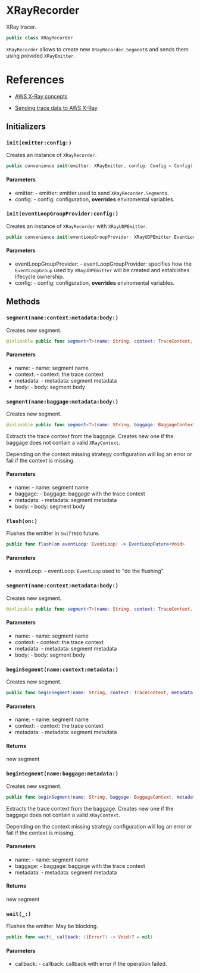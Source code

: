 # XRayRecorder

XRay tracer.

``` swift
public class XRayRecorder
```

`XRayRecorder` allows to create new `XRayRecorder.Segment`s and sends them using provided `XRayEmitter`.

# References

  - [AWS X-Ray concepts](https:​//docs.aws.amazon.com/xray/latest/devguide/xray-concepts.html#xray-concepts-segments)

  - [Sending trace data to AWS X-Ray](https:​//docs.aws.amazon.com/xray/latest/devguide/xray-api-sendingdata.html)

## Initializers

### `init(emitter:​config:​)`

Creates an instance of `XRayRecorder`.

``` swift
public convenience init(emitter:​ XRayEmitter, config:​ Config = Config())
```

#### Parameters

  - emitter:​ - emitter:​ emitter used to send `XRayRecorder.Segment`s.
  - config:​ - config:​ configuration, **overrides** enviromental variables.

### `init(eventLoopGroupProvider:​config:​)`

Creates an instance of `XRayRecorder` with `XRayUDPEmitter`.

``` swift
public convenience init(eventLoopGroupProvider:​ XRayUDPEmitter.EventLoopGroupProvider = .createNew, config:​ Config = Config())
```

#### Parameters

  - eventLoopGroupProvider:​ - eventLoopGroupProvider:​ specifies how the `EventLoopGroup` used by `XRayUDPEmitter` will be created and establishes lifecycle ownership.
  - config:​ - config:​ configuration, **overrides** enviromental variables.

## Methods

### `segment(name:​context:​metadata:​body:​)`

Creates new segment.

``` swift
@inlinable public func segment<T>(name:​ String, context:​ TraceContext, metadata:​ XRayRecorder.Segment.Metadata? = nil, body:​ (Segment) throws -> T) rethrows -> T
```

#### Parameters

  - name:​ - name:​ segment name
  - context:​ - context:​ the trace context
  - metadata:​ - metadata:​ segment metadata
  - body:​ - body:​ segment body

### `segment(name:​baggage:​metadata:​body:​)`

Creates new segment.

``` swift
@inlinable public func segment<T>(name:​ String, baggage:​ BaggageContext, metadata:​ XRayRecorder.Segment.Metadata? = nil, body:​ (Segment) throws -> T) rethrows -> T
```

Extracts the trace context from the baggage.
Creates new one if the baggage does not contain a valid `XRayContext`.

Depending on the context missing strategy configuration will log an error or fail if the context is missing.

#### Parameters

  - name:​ - name:​ segment name
  - baggage:​ - baggage:​ baggage with the trace context
  - metadata:​ - metadata:​ segment metadata
  - body:​ - body:​ segment body

### `flush(on:​)`

Flushes the emitter in `SwiftNIO` future.

``` swift
public func flush(on eventLoop:​ EventLoop) -> EventLoopFuture<Void>
```

#### Parameters

  - eventLoop:​ - eventLoop:​ `EventLoop` used to "do the flushing".

### `segment(name:​context:​metadata:​body:​)`

Creates new segment.

``` swift
@inlinable public func segment<T>(name:​ String, context:​ TraceContext, metadata:​ Segment.Metadata? = nil, body:​ () -> EventLoopFuture<T>) -> EventLoopFuture<T>
```

#### Parameters

  - name:​ - name:​ segment name
  - context:​ - context:​ the trace context
  - metadata:​ - metadata:​ segment metadata
  - body:​ - body:​ segment body

### `beginSegment(name:​context:​metadata:​)`

Creates new segment.

``` swift
public func beginSegment(name:​ String, context:​ TraceContext, metadata:​ Segment.Metadata? = nil) -> Segment
```

#### Parameters

  - name:​ - name:​ segment name
  - context:​ - context:​ the trace context
  - metadata:​ - metadata:​ segment metadata

#### Returns

new segment

### `beginSegment(name:​baggage:​metadata:​)`

Creates new segment.

``` swift
public func beginSegment(name:​ String, baggage:​ BaggageContext, metadata:​ Segment.Metadata? = nil) -> XRayRecorder.Segment
```

Extracts the trace context from the baggage.
Creates new one if the baggage does not contain a valid `XRayContext`.

Depending on the context missing strategy configuration will log an error or fail if the context is missing.

#### Parameters

  - name:​ - name:​ segment name
  - baggage:​ - baggage:​ baggage with the trace context
  - metadata:​ - metadata:​ segment metadata

#### Returns

new segment

### `wait(_:​)`

Flushes the emitter.
May be blocking.

``` swift
public func wait(_ callback:​ ((Error?) -> Void)? = nil)
```

#### Parameters

  - callback:​ - callback:​ callback with error if the operation failed.
